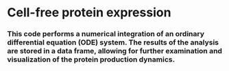 # Cell-free protein expression
### This code performs a numerical integration of an ordinary differential equation (ODE) system. The results of the analysis are stored in a data frame, allowing for further examination and visualization of the protein production dynamics.
